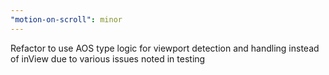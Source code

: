 ```yaml
---
"motion-on-scroll": minor
---
```


Refactor to use AOS type logic for viewport detection and handling instead of inView due to various issues noted in testing
